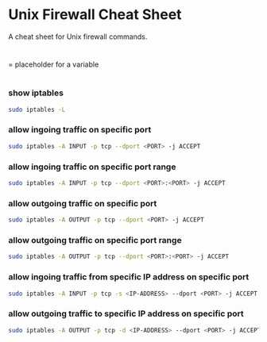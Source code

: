 # Unix Firewall Cheat Sheet

A cheat sheet for Unix firewall commands.

#

<variable> = placeholder for a variable

#

### show iptables

```bash
sudo iptables -L
```

### allow ingoing traffic on specific port

```bash
sudo iptables -A INPUT -p tcp --dport <PORT> -j ACCEPT
```

### allow ingoing traffic on specific port range

```bash
sudo iptables -A INPUT -p tcp --dport <PORT>:<PORT> -j ACCEPT
```

### allow outgoing traffic on specific port

```bash
sudo iptables -A OUTPUT -p tcp --dport <PORT> -j ACCEPT
```

### allow outgoing traffic on specific port range

```bash
sudo iptables -A OUTPUT -p tcp --dport <PORT>:<PORT> -j ACCEPT
```

### allow ingoing traffic from specific IP address on specific port

```bash
sudo iptables -A INPUT -p tcp -s <IP-ADDRESS> --dport <PORT> -j ACCEPT
```

### allow outgoing traffic to specific IP address on specific port

```bash
sudo iptables -A OUTPUT -p tcp -d <IP-ADDRESS> --dport <PORT> -j ACCEPT
```
